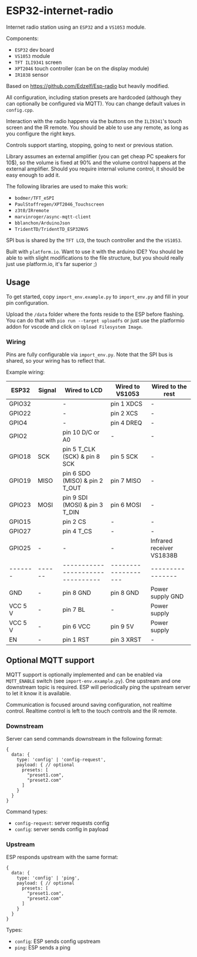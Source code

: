 # ESP32-internet-radio

Internet radio station using an `ESP32` and a `VS1053` module.

Components:

- `ESP32` dev board
- `VS1053` module
- `TFT ILI9341` screen
- `XPT2046` touch controller (can be on the display module)
- `IR1838` sensor

Based on https://github.com/Edzelf/Esp-radio but heavily modified.

All configuration, including station presets are hardcoded (although they can optionally be configured via MQTT).
You can change default values in `config.cpp`.

Interaction with the radio happens via the buttons on the `ILI9341`'s touch screen and the IR remote. 
You should be able to use any remote, as long as you configure the right keys. 

Controls support starting, stopping, going to next or previous station.

Library assumes an external amplifier (you can get cheap PC speakers for 10$), so the volume is fixed at 90% and the volume control happens at the external amplifier.
Should you require internal volume control, it should be easy enough to add it.

The following libraries are used to make this work:

  - `bodmer/TFT_eSPI`
  - `PaulStoffregen/XPT2046_Touchscreen`
  - `z3t0/IRremote`
  - `marvinroger/async-mqtt-client`
  - `bblanchon/ArduinoJson`
  - `TridentTD/TridentTD_ESP32NVS`

SPI bus is shared by the `TFT LCD`, the touch controller and the the `VS1053`.

Built with `platform.io`. 
Want to use it with the arduino IDE? You should be able to with slight modifications to the file structure, but you should really just use platform.io, it's far superior ;) 

## Usage

To get started, copy `import_env.example.py` to `import_env.py` and fill in your pin configuration.

Upload the `/data` folder where the fonts reside to the ESP before flashing. You can do that with `pio run --target uploadfs` or just use the platformio addon for vscode and click on `Upload Filesystem Image`.

### Wiring

Pins are fully configurable via `import_env.py`. 
Note that the SPI bus is shared, so your wiring has to reflect that.

Example wiring:

| ESP32    | Signal | Wired to LCD                     | Wired to VS1053     | Wired to the rest          |
| -------- | ------ | -------------------------------- | ------------------- | ---------------            |
| GPIO32   |        | -                                | pin 1 XDCS          |  -                         |
| GPIO22   |        | -                                | pin 2 XCS           |  -                         |
| GPIO4    |        | -                                | pin 4 DREQ          |  -                         |
| GPIO2    |        | pin 10 D/C or A0                 | -                   |  -                         |
| GPIO18   | SCK    | pin 5 T_CLK (SCK) & pin 8 SCK    | pin 5 SCK           |  -                         |
| GPIO19   | MISO   | pin 6 SDO (MISO) & pin 2 T_OUT   | pin 7 MISO          |  -                         |
| GPIO23   | MOSI   | pin 9 SDI (MOSI) & pin 3 T_DIN   | pin 6 MOSI          |  -                         |
| GPIO15   |        | pin 2 CS                         | -                   |  -                         |
| GPIO27   |        | pin 4 T_CS                       | -                   |  -                         |
| GPIO25   | -      | -                                | -                   |  Infrared receiver VS1838B |
| -------  | ------ | -------------------------------- | ------------------- |  ----------------          |
| GND      | -      | pin 8 GND                        | pin 8 GND           |  Power supply GND          |
| VCC 5 V  | -      | pin 7 BL                         | -                   |  Power supply              |
| VCC 5 V  | -      | pin 6 VCC                        | pin 9 5V            |  Power supply              |
| EN       | -      | pin 1 RST                        | pin 3 XRST          |  -                         |

## Optional MQTT support

MQTT support is optionally implemented and can be enabled via `MQTT_ENABLE` switch (see `import-env.example.py`).
One upstream and one downstream topic is required. 
ESP will periodically ping the upstream server to let it know it is available.

Communication is focused around saving configuration, not realtime control. 
Realtime control is left to the touch controls and the IR remote.

### Downstream

Server can send commands downstream in the following format:

```
{
  data: {
    type: 'config' | 'config-request',
    payload: { // optional
      presets: [
        "preset1.com",
        "preset2.com"
      ]
    }
  }
}
```

Command types:
- `config-request`: server requests config
- `config`: server sends config in payload

### Upstream

ESP responds upstream with the same format:

```
{
  data: {
    type: 'config' | 'ping',
    payload: { // optional
      presets: [
        "preset1.com",
        "preset2.com"
      ]
    }
  }
}
```

Types:
- `config`: ESP sends config upstream
- `ping`: ESP sends a ping